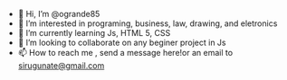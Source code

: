 - 👋 Hi, I’m @ogrande85
- 👀 I’m interested in programing, business, law, drawing, and eletronics
- 🌱 I’m currently learning Js, HTML 5, CSS
- 💞️ I’m looking to collaborate on any beginer project in Js
- 📫 How to reach me , send a message here!or an email to sirugunate@gmail.com

<!---
ogrande85/ogrande85 is a ✨ special ✨ repository because its `README.md` (this file) appears on your GitHub profile.
You can click the Preview link to take a look at your changes.
--->

